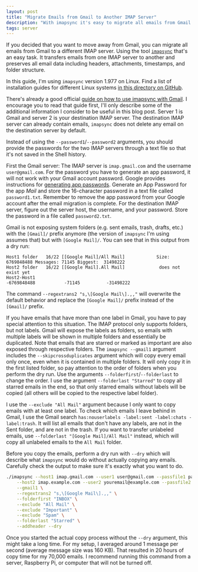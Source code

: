 ```yaml
---
layout: post
title: "Migrate Emails from Gmail to Another IMAP Server"
description: "With imapsync it's easy to migrate all emails from Gmail to another IMAP server without losing any metadata and translating Gmail labels to a folder structure."
tags: server
---
```


If you decided that you want to move away from Gmail, you can migrate all emails from Gmail to a different
IMAP server. Using the tool [`imapsync`](https://github.com/imapsync/imapsync) that's an easy task. It transfers emails
from one IMAP server to another and preserves all email data including headers, attachments, timestamps, and folder structure.

In this guide, I'm using `imapsync` version 1.977 on Linux. Find a list of installation guides for different
Linux systems [in this directory on GitHub](https://github.com/imapsync/imapsync/tree/master/INSTALL.d).

There's already a good official
[guide on how to use imapsync with Gmail](https://github.com/imapsync/imapsync/blob/master/FAQ.d/FAQ.Gmail.txt).
I encourage you to read that guide first, I'll only describe some of the additional information I consider to be useful
in this blog post. Server 1 is Gmail and server 2 is your destination IMAP server. The destination IMAP server can
already contain emails, `imapsync` does not delete any email on the destination server by default.

Instead of using the `--password1`/`--password2` arguments, you should provide the passwords for the two IMAP servers
through a text file so that it's not saved in the Shell history.

First the Gmail server: The IMAP server is `imap.gmail.com` and the username `user@gmail.com`. For the password you
have to generate an app password, it will not work with your Gmail account password. Google provides instructions for
[generating app passwords](https://support.google.com/accounts/answer/185833). Generate an App Password for the app
*Mail* and store the 16-character password in a text file called `password1.txt`. Remember to remove the app password
from your Google account after the email migration is complete. For the destination IMAP server, figure out the server
host, the username, and your password. Store the password in a file called `password2.txt`.

Gmail is not exposing system folders (e.g. sent emails, trash, drafts, etc.) with the `[Gmail]/` prefix anymore (the
version of `imapsync` I'm using assumes that) but with `[Google Mail]/`. You can see that in this output from a dry run:

```text
Host1 folder   16/22 [[Google Mail]/All Mail]            Size: 6769848488 Messages: 71145 Biggest:  31498222
Host2 folder   16/22 [[Google Mail].All Mail]             does not exist yet
Host2-Host1                                                    -6769848488           -71145          -31498222
```

The command `--regextrans2 "s,\[Google Mail\].,,"` will overwrite the default behavior and replace the `[Google Mail]/`
prefix instead of the `[Gmail]/`
prefix.

If you have emails that have more than one label in Gmail, you have to pay special attention to this situation. The
IMAP protocol only supports folders, but not labels. Gmail will expose the labels as folders, so emails with multiple
labels will be shown in multiple folders and essentially be duplicated. Note that emails that are starred or marked as
important are also exposed through respective folders. The `imapsync --gmail1` argument includes the
`--skipcrossduplicates` argument which will copy every email only once, even when it is contained in multiple folders.
It will only copy it in the first listed folder, so pay attention to the order of folders when you perform the dry run.
Use the arguments `--folderfirst`/`--folderlast` to change the order. I use the argument `--folderlast "Starred"` to
copy all starred emails in the end, so that only starred emails without labels will be copied (all others will be copied
to the respective label folder).

I use the `--exclude "All Mail"` argument because I only want to copy emails with at least one label. To check which
emails I leave behind in Gmail, I use the Gmail search `has:nouserlabels -label:sent -label:chats -label:trash`.
It will list all emails that don't have any labels, are not in the Sent folder, and are not in the trash. If you want
to transfer unlabeled emails, use `--folderlast "[Google Mail]/All Mail"` instead, which will copy all unlabeled emails
to the `All Mail` folder.

Before you copy the emails, perform a dry run with `--dry` which will describe what `imapsync` would do without actually
copying any emails. Carefully check the output to make sure it's exactly what you want to do.

```bash
./imapsync --host1 imap.gmail.com --user1 user@gmail.com --passfile1 password1.txt \
    --host2 imap.example.com --user2 youremail@example.com --passfile2 password2.txt \
    --gmail1 \
    --regextrans2 "s,\[Google Mail\].,," \
    --folderfirst "INBOX" \
    --exclude "All Mail" \
    --exclude "Important" \
    --exclude "Spam" \
    --folderlast "Starred" \
    --addheader --dry
```

Once you started the actual copy process without the `--dry` argument, this might take a long time. For my setup, I
averaged around 1 message per second (average message size was 160 KB). That resulted in 20 hours of copy time
for my 70,000 emails. I recommend running this command from a server, Raspberry Pi, or computer that will not be turned
off.
